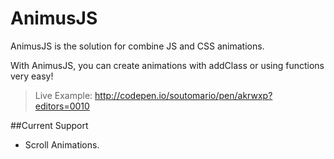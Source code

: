 # AnimusJS
AnimusJS is the solution for combine JS and CSS animations.

With AnimusJS, you can create animations with addClass or using functions very easy!

> Live Example: http://codepen.io/soutomario/pen/akrwxp?editors=0010

##Current Support

- Scroll Animations.
